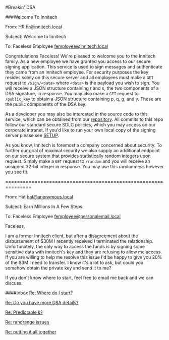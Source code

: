 #Breakin' DSA

###Welcome To Innitech

From: HR <hr@innitech.local>

Subject: Welcome to Innitech

To: Faceless Employee <femployee@innitech.local>

Congratulations Faceless! We're pleased to welcome you to the Innitech family.
As a new employee we have granted you access to our secure signing application.
This service is used to sign messages and authenticate they came from an
Innitech employee. For security purposes the key resides solely on this secure
server and all employees must make a `GET` request to `/sign/<data>` where
`<data>` is the payload you wish to sign. You will receive a JSON structure
containing r and s, the two components of a DSA signature, in response. You may
also make a `GET` request to `/public_key` to obtain a JSON structure
containing p, q, g, and y. These are the public components of the DSA key.

As a developer you may also be interested in the source code to this service,
which can be obtained from our [repository](https://github.com/reaperhulk/dsa-ctf).
All commits to this repo follow our standard secure SDLC policies, which you
may access on our corporate intranet. If you'd like to run your own local copy
of the signing server please see [SETUP](SETUP.md).

As you know, Innitech is foremost a company concerned about security. To further
our goal of maximal security we also supply an additional endpoint on our secure
system that provides statistically random integers upon request. Simply make a
`GET` request to `/random` and you will receive an unsigned 32-bit integer in
response. You may use this randomness however you see fit.

===============================================================

From: Hat <hat@anonymous.local>

Subject: Earn Millions In A Few Steps

To: Faceless Employee <femployee@personalemail.local>

Faceless,

I am a former Innitech client, but after a disagreement about the disbursement
of $30M I recently received I terminated the relationship.  Unfortunately, the
only way to access the funds is by signing some sensitive data with Innitech's
key and they are refusing to allow me access. If you are willing to help me
resolve this issue I'd be happy to give you 20% of the $3M I need to transfer.
I know it's a lot to ask, but could you somehow obtain the private key and
send it to me?

If you don't know where to start, feel free to email me back and we can discuss.

####Inbox
[Re: Where do I start?](emails/where_do_i_start.md)

[Re: Do you have more DSA details?](emails/dsa_details.md)

[Re: Predictable k?](emails/predictable_k.md)

[Re: randrange issues](emails/randrange_issues.md)

[Re: putting it all together](emails/putting_it_all_together.md)
